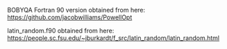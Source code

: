 BOBYQA Fortran 90 version obtained from here: https://github.com/jacobwilliams/PowellOpt

latin_random.f90 obtained from here:
https://people.sc.fsu.edu/~jburkardt/f_src/latin_random/latin_random.html
